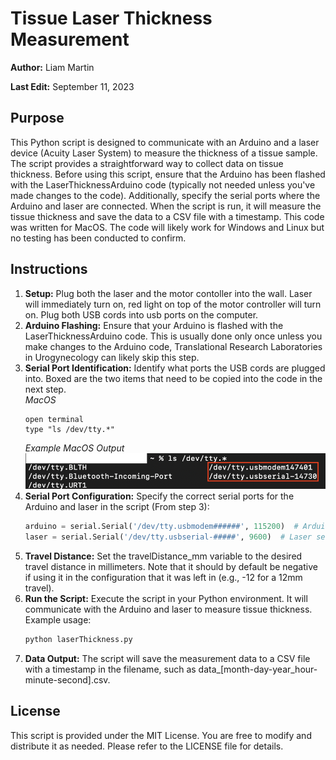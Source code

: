 # Tissue Laser Thickness Measurement

**Author:** Liam Martin

**Last Edit:** September 11, 2023

## Purpose

This Python script is designed to communicate with an Arduino and a laser device (Acuity Laser System) to measure the thickness of a tissue sample. The script provides a straightforward way to collect data on tissue thickness. Before using this script, ensure that the Arduino has been flashed with the LaserThicknessArduino code (typically not needed unless you've made changes to the code). Additionally, specify the serial ports where the Arduino and laser are connected. When the script is run, it will measure the tissue thickness and save the data to a CSV file with a timestamp. This code was written for MacOS. The code will likely work for Windows and Linux but no testing has been conducted to confirm.

## Instructions

1. **Setup:** Plug both the laser and the motor contoller into the wall. Laser will immediately turn on, red light on top of the motor controller will turn on. Plug both USB cords into usb ports on the computer.
2. **Arduino Flashing:** Ensure that your Arduino is flashed with the LaserThicknessArduino code. This is usually done only once unless you make changes to the Arduino code, Translational Research Laboratories in Urogynecology can likely skip this step.
3. **Serial Port Identification:** Identify what ports the USB cords are plugged into. Boxed are the two items that need to be copied into the code in the next step.\
   *MacOS*
   ```terminal
   open terminal
   type "ls /dev/tty.*"
   ```
   *Example MacOS Output*
   ![Alt text](MACOS_output.png?raw=true "Example Terminal Output")
5. **Serial Port Configuration:** Specify the correct serial ports for the Arduino and laser in the script (From step 3):
   ```python
   arduino = serial.Serial('/dev/tty.usbmodem######', 115200)  # Arduino serial port
   laser = serial.Serial('/dev/tty.usbserial-#####', 9600)  # Laser serial port
6. **Travel Distance:** Set the travelDistance_mm variable to the desired travel distance in millimeters. Note that it should by default be negative if using it in the configuration that it was left in (e.g., -12 for a 12mm travel).
7. **Run the Script:** Execute the script in your Python environment. It will communicate with the Arduino and laser to measure tissue thickness. Example usage:
   ```python
   python laserThickness.py
8. **Data Output:** The script will save the measurement data to a CSV file with a timestamp in the filename, such as data_[month-day-year_hour-minute-second].csv.

## License
This script is provided under the MIT License. You are free to modify and distribute it as needed. Please refer to the LICENSE file for details.
